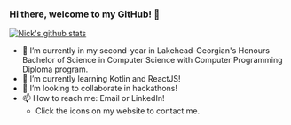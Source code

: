 ### Hi there, welcome to my GitHub! 👋
[![Nick's github stats](https://github-readme-stats.vercel.app/api?username=nicksantoscs)](https://github.com/anuraghazra/github-readme-stats)

- 🔭 I’m currently in my second-year in Lakehead-Georgian's Honours Bachelor of Science in Computer Science with Computer Programming Diploma program.
- 🌱 I’m currently learning Kotlin and ReactJS!
- 🤝 I’m looking to collaborate in hackathons!
- 📫 How to reach me: Email or LinkedIn!
  - Click the icons on my website to contact me.

